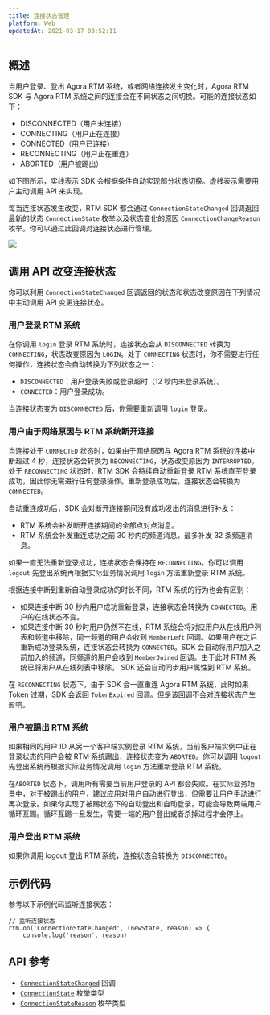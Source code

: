 ```yaml
---
title: 连接状态管理
platform: Web
updatedAt: 2021-03-17 03:52:11
---
```

## 概述

当用户登录、登出 Agora RTM 系统，或者网络连接发生变化时，Agora RTM SDK 与 Agora RTM 系统之间的连接会在不同状态之间切换。可能的连接状态如下：

- DISCONNECTED（用户未连接）
- CONNECTING（用户正在连接）
- CONNECTED（用户已连接）
- RECONNECTING（用户正在重连）
- ABORTED（用户被踢出）

如下图所示，实线表示 SDK 会根据条件自动实现部分状态切换。虚线表示需要用户主动调用 API 来实现。

<div class="alert note">每当连接状态发生改变，RTM SDK 都会通过 <code>ConnectionStateChanged</code> 回调返回最新的状态 <code>ConnectionState</code> 枚举以及状态变化的原因 <code>ConnectionChangeReason</code> 枚举。你可以通过此回调对连接状态进行管理。</div>

![](https://web-cdn.agora.io/docs-files/1611310417922)

## 调用 API 改变连接状态

你可以利用 `ConnectionStateChanged` 回调返回的状态和状态改变原因在下列情况中主动调用 API 变更连接状态。

### 用户登录 RTM 系统

在你调用 `login` 登录 RTM 系统时，连接状态会从 `DISCONNECTED` 转换为 `CONNECTING`，状态改变原因为 `LOGIN`。处于 `CONNECTING` 状态时，你不需要进行任何操作，连接状态会自动转换为下列状态之一：

- `DISCONNECTED`：用户登录失败或登录超时（12 秒内未登录系统）。
- `CONNECTED`：用户登录成功。

当连接状态变为 `DISCONNECTED` 后，你需要重新调用 `login` 登录。

### 用户由于网络原因与 RTM 系统断开连接

当连接处于 `CONNECTED` 状态时，如果由于网络原因与 Agora RTM 系统的连接中断超过 4 秒，连接状态会转换为 `RECONNECTING`，状态改变原因为 `INTERRUPTED`。处于 `RECONNECTING` 状态时，RTM SDK 会持续自动重新登录 RTM 系统直至登录成功，因此你无需进行任何登录操作。重新登录成功后，连接状态会转换为 `CONNECTED`。

自动重连成功后，SDK 会对断开连接期间没有成功发出的消息进行补发：

- RTM 系统会补发断开连接期间的全部点对点消息。
- RTM 系统会补发重连成功之前 30 秒内的频道消息。最多补发 32 条频道消息。

如果一直无法重新登录成功，连接状态会保持在 `RECONNECTING`。你可以调用 `logout` 先登出系统再根据实际业务情况调用 `login` 方法重新登录 RTM 系统。

根据连接中断到重新自动登录成功的时长不同，RTM 系统的行为也会有区别：

- 如果连接中断 30 秒内用户成功重新登录，连接状态会转换为 `CONNECTED`。用户的在线状态不变。
- 如果连接中断 30 秒时用户仍然不在线，RTM 系统会将对应用户从在线用户列表和频道中移除，同一频道的用户会收到 `MemberLeft` 回调。如果用户在之后重新成功登录系统，连接状态会转换为 `CONNECTED`。SDK 会自动将用户加入之前加入的频道，同频道的用户会收到 `MemberJoined` 回调。由于此时 RTM 系统已将用户从在线列表中移除， SDK 还会自动同步用户属性到 RTM 系统。


在 `RECONNECTING` 状态下，由于 SDK 会一直重连 Agora RTM 系统，此时如果 Token 过期，SDK 会返回 `TokenExpired` 回调。但是该回调不会对连接状态产生影响。

###  用户被踢出 RTM 系统

如果相同的用户 ID 从另一个客户端实例登录 RTM 系统，当前客户端实例中正在登录状态的用户会被 RTM 系统踢出，连接状态变为 `ABORTED`。你可以调用 `logout` 先登出系统再根据实际业务情况调用 `login` 方法重新登录 RTM 系统。

<div class="alert note">在<code>ABORTED</code> 状态下，调用所有需要当前用户登录的 API 都会失败。在实际业务场景中，对于被踢出的用户，建议应用对用户自动进行登出，但需要让用户手动进行再次登录。如果你实现了被踢状态下的自动登出和自动登录，可能会导致两端用户循环互踢。循环互踢一旦发生，需要一端的用户登出或者杀掉进程才会停止。</div>

### 用户登出 RTM 系统

如果你调用 logout 登出 RTM 系统，连接状态会转换为 `DISCONNECTED`。

## 示例代码

参考以下示例代码监听连接状态：

```
// 监听连接状态
rtm.on('ConnectionStateChanged', (newState, reason) => {
    console.log('reason', reason)
```

## API 参考

- [`ConnectionStateChanged`](/cn/Real-time-Messaging/API%20Reference/RTM_web/interfaces/rtmevents.rtmclientevents.html#connectionstatechanged) 回调
- [`ConnectionState`](/cn/Real-time-Messaging/API%20Reference/RTM_web/enums/rtmstatuscode.connectionstate.html) 枚举类型
- [`ConnectionStateReason`](/cn/Real-time-Messaging/API%20Reference/RTM_web/enums/rtmstatuscode.connectionchangereason.html) 枚举类型